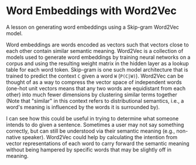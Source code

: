 # Word Embeddings with Word2Vec

A lesson on generating word embeddings using a Skip-gram Word2Vec model.

Word embeddings are words encoded as vectors such that vectors close to each other contain similar semantic meaning. Word2Vec is a collection of models used to generate word embeddings by training neural networks on a corpus and using the resulting weight matrix in the hidden layer as a lookup table for each word token. Skip-gram is one such model architecture that is trained to predict the context `C` given a word `W` (`P(C|W)`). Word2Vec can be thought of as a way to compress the vector space of independent words (one-hot unit vectors means that any two words are equidistant from each other) into much fewer dimensions by clustering similar terms together (Note that "similar" in this context refers to distributional semantics, i.e., a word's meaning is influenced by the words it is surrounded by).

I can see how this could be useful in trying to determine what someone intends to do given a sentence. Sometimes a user may not say something correctly, but can still be understood via their semantic meaning (e.g., non-native speaker). Word2Vec could help by calculating the intention from vector representations of each word to carry forward the semantic meaning without being hampered by specific words that may be slightly off in meaning.
